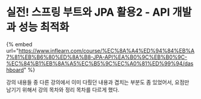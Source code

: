 # 실전! 스프링 부트와 JPA 활용2 - API 개발과 성능 최적화

{% embed url="https://www.inflearn.com/course/%EC%8A%A4%ED%94%84%EB%A7%81%EB%B6%80%ED%8A%B8-JPA-API%EA%B0%9C%EB%B0%9C-%EC%84%B1%EB%8A%A5%EC%B5%9C%EC%A0%81%ED%99%94/dashboard" %}

강의 내용들 중 다른 강의에서 이미 다뤘던 내용과 겹치는 부분도 좀 있었어서, 요점만 남기기 위해서 강의 목차와 정리 목차를 다르게 했다.
